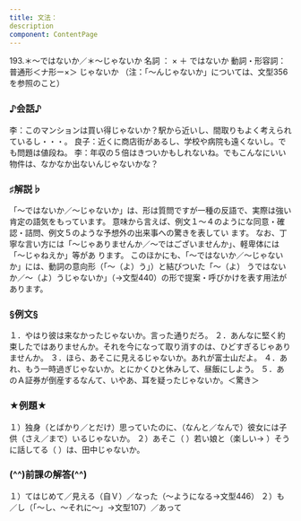 ```yaml
---
title: 文法：
description
component: ContentPage
---
```



193.＊～ではないか／＊～じゃないか
名詞 ： × ＋ ではないか
動詞・形容詞：普通形＜ナ形ー×＞ じゃないか
（注：「～んじゃないか」については、文型356を参照のこと）
### ♪会話♪
李：このマンションは買い得じゃないか？駅から近いし、間取りもよく考えられているし・・・。 良子：近くに商店街があるし、学校や病院も遠くないし。でも問題は値段ね。
李：年収の５倍はきついかもしれないね。でもこんなにいい物件は、なかなか出ないんじゃないかな？
### ♯解説♭
「～ではないか／～じゃないか」は、形は質問ですが一種の反語で、実際は強い肯定の語気をもっています。 意味から言えば、例文１～４のようにな同意・確認・詰問、例文５のような予想外の出来事への驚きを表してい ます。
なお、丁寧な言い方には「～じゃありませんか／～ではございませんか」、軽卑体には「～じゃねえか」等があ ります。
このほかにも、「～ではないか／～じゃないか」には、動詞の意向形（「～（よ）う」）と結びついた「～（よ） うではないか／～（よ）うじゃないか」（→文型440）の形で提案・呼びかけを表す用法があります。
### §例文§
１．やはり彼は来なかったじゃないか。言った通りだろ。
２．あんなに堅く約束したではありませんか。それを今になって取り消すのは、ひどすぎるじゃありませんか。
３．ほら、あそこに見えるじゃないか。あれが富士山だよ。
４．あれ、もう一時過ぎじゃないか。とにかくひと休みして、昼飯にしよう。
５．あのＡ証券が倒産するなんて、いやあ、耳を疑ったじゃないか。＜驚き＞
### ★例題★
１）独身（とばかり／とだけ）思っていたのに、（なんと／なんで）彼女には子供（さえ／まで）いるじゃないか。
２）あそこ（ ）若い娘と（楽しい→ ）そうに話してる（ ）は、田中じゃないか。
### (^^)前課の解答(^^)
１）てはじめて／見える（自Ｖ）／なった（～ようになる→文型446）
２）も／し（「～し、～それに～」→文型107）／あって
